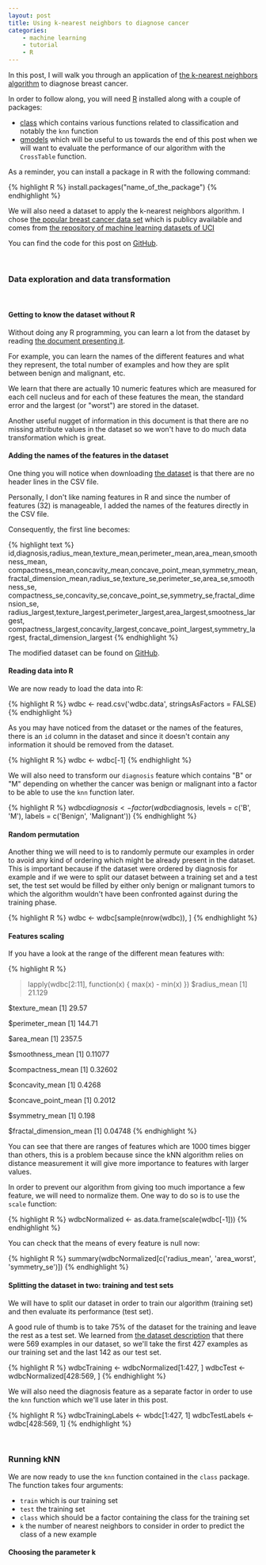 ```yaml
---
layout: post
title: Using k-nearest neighbors to diagnose cancer
categories:
    - machine learning
    - tutorial
    - R
---
```


In this post, I will walk you through an application of
[the k-nearest neighbors algorithm](http://en.wikipedia.org/wiki/K-nearest_neighbors_algorithm)
to diagnose breast cancer.

In order to follow along, you will need [R](http://www.r-project.org/) installed
along with a couple of packages:

  - [class](http://cran.r-project.org/web/packages/class/index.html) which
contains various functions related to classification and notably the `knn`
function
  - [gmodels](http://cran.r-project.org/web/packages/gmodels/index.html) which
will be useful to us towards the end of this post when we will want to evaluate
the performance of our algorithm with the `CrossTable` function.


As a reminder, you can install a package in R with the following command:

{% highlight R %}
install.packages("name_of_the_package")
{% endhighlight %}

We will also need a dataset to apply the k-nearest neighbors algorithm. I chose
[the popular breast cancer data set](http://archive.ics.uci.edu/ml/datasets/Breast+Cancer+Wisconsin+%28Diagnostic%29)
which is publicy available and comes from [the repository of machine learning
datasets of UCI](http://archive.ics.uci.edu/ml)

You can find the code for this post on
[GitHub](https://github.com/BenFradet/kNNPost).

<br>

### Data exploration and data transformation
<br>

#### Getting to know the dataset without R

Without doing any R programming, you can learn a lot from the dataset by reading
[the document presenting it](http://archive.ics.uci.edu/ml/machine-learning-databases/breast-cancer-wisconsin/wdbc.names).

For example, you can learn the names of the different features and what they
represent, the total number of examples and how they are split between benign
and malignant, etc.

We learn that there are actually 10 numeric features which are measured for each
cell nucleus and for each of these features the mean, the standard error and
the largest (or "worst") are stored in the dataset.

Another useful nugget of information in this document is that there are no
missing attribute values in the dataset so we won't have to do much data
transformation which is great.

#### Adding the names of the features in the dataset

One thing you will notice when downloading [the dataset](http://archive.ics.uci.edu/ml/machine-learning-databases/breast-cancer-wisconsin/wdbc.data)
is that there are no header lines in the CSV file.

Personally, I don't like naming features in R and since the number of features
(32) is manageable, I added the names of the features directly in the CSV file.

Consequently, the first line becomes:

{% highlight text %}
id,diagnosis,radius_mean,texture_mean,perimeter_mean,area_mean,smoothness_mean,
compactness_mean,concavity_mean,concave_point_mean,symmetry_mean,
fractal_dimension_mean,radius_se,texture_se,perimeter_se,area_se,smoothness_se,
compactness_se,concavity_se,concave_point_se,symmetry_se,fractal_dimension_se,
radius_largest,texture_largest,perimeter_largest,area_largest,smootness_largest,
compactness_largest,concavity_largest,concave_point_largest,symmetry_largest,
fractal_dimension_largest
{% endhighlight %}

The modified dataset can be found on [GitHub](https://github.com/BenFradet/kNNPost/blob/master/wdbc.data).

#### Reading data into R

We are now ready to load the data into R:

{% highlight R %}
wdbc <- read.csv('wdbc.data', stringsAsFactors = FALSE)
{% endhighlight %}

As you may have noticed from the dataset or the names of the features, there is
an `id` column in the dataset and since it doesn't contain any information it
should be removed from the dataset.

{% highlight R %}
wdbc <- wdbc[-1]
{% endhighlight %}

We will also need to transform our `diagnosis` feature which contains "B" or "M"
depending on whether the cancer was benign or malignant into a factor to be able
to use the `knn` function later.

{% highlight R %}
wdbc$diagnosis <- factor(wdbc$diagnosis, levels = c('B', 'M'),
    labels = c('Benign', 'Malignant'))
{% endhighlight %}

#### Random permutation

Another thing we will need to is to randomly permute our examples in order to
avoid any kind of ordering which might be already present in the dataset. This
is important because if the dataset were ordered by diagnosis for example and if
we were to split our dataset between a training set and a test set, the test set
would be filled by either only benign or malignant tumors to which the algorithm
wouldn't have been confronted against during the training phase.

{% highlight R %}
wdbc <- wdbc[sample(nrow(wdbc)), ]
{% endhighlight %}

#### Features scaling

If you have a look at the range of the different mean features with:

{% highlight R %}
> lapply(wdbc[2:11], function(x) { max(x) - min(x) })
$radius_mean
[1] 21.129

$texture_mean
[1] 29.57

$perimeter_mean
[1] 144.71

$area_mean
[1] 2357.5

$smoothness_mean
[1] 0.11077

$compactness_mean
[1] 0.32602

$concavity_mean
[1] 0.4268

$concave_point_mean
[1] 0.2012

$symmetry_mean
[1] 0.198

$fractal_dimension_mean
[1] 0.04748
{% endhighlight %}

You can see that there are ranges of features which are 1000 times bigger than
others, this is a problem because since the kNN algorithm relies on distance
measurement it will give more importance to features with larger values.

In order to prevent our algorithm from giving too much importance a few
feature, we will need to normalize them. One way to do so is to use the `scale`
function:

{% highlight R %}
wdbcNormalized <- as.data.frame(scale(wdbc[-1]))
{% endhighlight %}

You can check that the means of every feature is null now:

{% highlight R %}
summary(wdbcNormalized[c('radius_mean', 'area_worst', 'symmetry_se')])
{% endhighlight %}

#### Splitting the dataset in two: training and test sets

We will have to split our dataset in order to train our algorithm (training set)
and then evaluate its performance (test set).

A good rule of thumb is to take 75% of the dataset for the training and leave
the rest as a test set.
We learned from [the dataset description](http://archive.ics.uci.edu/ml/machine-learning-databases/breast-cancer-wisconsin/wdbc.names)
that there were 569 examples in our dataset, so we'll take the first 427
examples as our training set and the last 142 as our test set.

{% highlight R %}
wdbcTraining <- wdbcNormalized[1:427, ]
wdbcTest <- wdbcNormalized[428:569, ]
{% endhighlight %}

We will also need the diagnosis feature as a separate factor in order to use the
`knn` function which we'll use later in this post.

{% highlight R %}
wdbcTrainingLabels <- wbdc[1:427, 1]
wdbcTestLabels <- wdbc[428:569, 1]
{% endhighlight %}

<br>

### Running kNN

We are now ready to use the `knn` function contained in the `class` package.
The function takes four arguments:

  - `train` which is our training set
  - `test` the training set
  - `class` which should be a factor containing the class for the training set
  - `k` the number of nearest neighbors to consider in order to predict the
class of a new example

#### Choosing the parameter k
